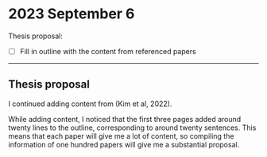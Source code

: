 # 2023 September 6

Thesis proposal:

- [ ] Fill in outline with the content from referenced papers

---

## Thesis proposal

I continued adding content from (Kim et al, 2022).

While adding content, I noticed that the first three pages added around twenty lines to the outline, corresponding to around twenty sentences.
This means that each paper will give me a lot of content, so compiling the information of one hundred papers will give me a substantial proposal.